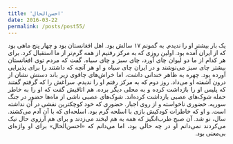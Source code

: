 ```yaml
---
title: 'احسن‌الحال'
date: 2016-03-22
permalink: /posts/post55/
---
```

<div align="justify" dir="rtl" style="font-family:vazir;">

یک بار بیشتر او را ندیدم. به گمونم ۱۷ سالش بود. اهل افغانستان بود و چهار پنج ماهی بود که از ایران آمده بود. اولین روزی که به مرکز رفتیم از همه گرم‌تر از ما استقبال کرد. برای هر کدام از ما دو لیوان چای آورد، چای سبز و چای سیاه. گفت که مردم توی افغانستان بیشتر چای سبز می‌نوشند و در ایران چای سیاه و او هر آنچه که داشتند را برای پذیرایی آورده بود. چهره به ظاهر خندانی داشت، اما خراش‌های چاقوی زیر باند دستش نشان از درون آشفته او می‌داد. روز دوم که به مرکز رفتم او را ندیدم. سراغش را که گرفتم گفتند که پلیس او را بازداشت کرده و به محلی دیگر برده. هم اتاقیش گفت که او را به خاطر حمله شوک‌های عصبی بازداشت کرده‌اند. شوک‌های عصبی ناشی از ماه‌ها حضور در جنگ سوریه. حضوری ناخواسته و از روی اجبار. حضوری که خود کوچکترین نقشی در آن نداشته است. و او که خاطرات کودکیش بازی با اسلحه گرم بود. اسلحه‌ای که با آن آدم می‌کشند. سال، نو شد. آن صبح طرب‌انگیز که همه به هم لبخند می‌زدند و برای هم آرزوی حال نیک می‌کردند نمی‌دانم او در چه حالی بود، اما می‌دانم که «احسن‌الحال» برای او واژه‌ای بی‌معنی بود.

</div>
